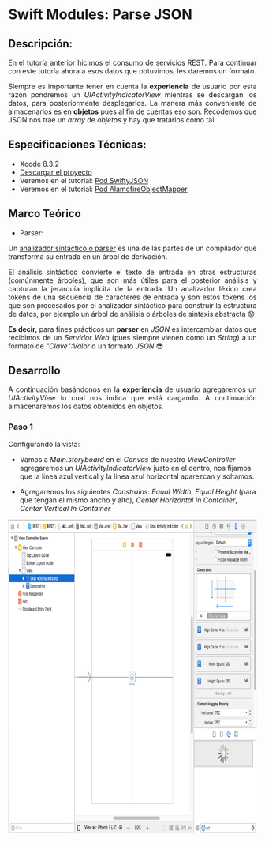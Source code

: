 Swift Modules: Parse JSON
===========

## Descripción:

<p align="justify">
	En el <a href="https://github.com/ginppian/Swift-Modules-Consum-REST-Service-With-POST">tutoría anterior</a> hicimos el consumo de servicios REST. Para continuar con este tutoría ahora a esos datos que obtuvimos, les daremos un formato.
</p>

<p align="justify">
	Siempre es importante tener en cuenta la <b>experiencia</b> de usuario por esta razón pondremos un <i>UIActivityIndicatorView</i> mientras se descargan los datos, para posteriormente desplegarlos. La manera más conveniente de almacenarlos es en <b>objetos</b> pues al fin de cuentas eso son. Recodemos que JSON nos trae un <i>array</i> de <i>objetos</i> y hay que tratarlos como tal.
</p>

## Especificaciones Técnicas:

* Xcode 8.3.2
* [Descargar el proyecto](https://github.com/ginppian/Swift-Modules-Consum-REST-Service-With-POST)
* Veremos en el tutorial: [Pod SwiftyJSON](https://github.com/SwiftyJSON/SwiftyJSON)
* Veremos en el tutorial: [Pod AlamofireObjectMapper](https://github.com/tristanhimmelman/AlamofireObjectMapper)

## Marco Teórico

* Parser: 

<p align="justify">
	Un <a href="https://es.wikipedia.org/wiki/Analizador_sint%C3%A1ctico">analizador sintáctico o parser</a> es una de las partes de un compilador que transforma su entrada en un árbol de derivación.
</p>

<p align="justify">
El análisis sintáctico convierte el texto de entrada en otras estructuras (comúnmente árboles), que son más útiles para el posterior análisis y capturan la jerarquía implícita de la entrada. Un analizador léxico crea tokens de una secuencia de caracteres de entrada y son estos tokens los que son procesados por el analizador sintáctico para construir la estructura de datos, por ejemplo un árbol de análisis o árboles de sintaxis abstracta 😟
</p>

<p align="justify">
<b>Es decir,</b> para fines prácticos un <b>parser</b> en <i>JSON</i> es intercambiar datos que recibimos de un <i>Servidor Web</i> (pues siempre vienen como un <i>String</i>) a un formato de <i>"Clave":Valor</i> o un formato <i>JSON</i> 😎
</p>

## Desarrollo

<p align="justify">
	A continuación basándonos en la <b>experiencia</b> de usuario agregaremos un <i>UIActivityView</i> lo cual nos indica que está cargando. A continuación almacenaremos los datos obtenidos en objetos.
</p>

### Paso 1

Configurando la vista:

* Vamos a *Main.storyboard* en el *Canvas* de nuestro *ViewController* agregaremos un *UIActivityIndicatorView* justo en el centro, nos fijamos que la linea azul vertical y la linea azul horizontal aparezcan y soltamos.

* Agregaremos los siguientes *Constrains*: *Equal Width*, *Equal Height* (para que tengan el mismo ancho y alto), *Center Horizontal In Container*, *Center Vertical In Container*

<p align="center">
  <img src="https://github.com/ginppian/Swift-Modules-Parse-JSON/blob/master/tuto1.png" width="1023" height="636" />
</p>








